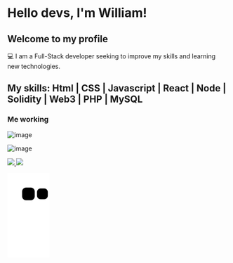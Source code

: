 # Hello devs, I'm William!
## Welcome to my profile

:computer: I am a Full-Stack developer seeking to improve my skills and learning new technologies.

## My skills: Html | CSS | Javascript | React | Node | Solidity | Web3 | PHP | MySQL 

### Me working
![image](https://user-images.githubusercontent.com/1161052/174464774-90512746-78a4-46b6-a34d-d44e37d1cff2.png)


![image](https://github-readme-stats.vercel.app/api/top-langs/?username=williambydeng&layout=compact&langs_count=7&theme=dracula)
<div>
<a href="https://github.com/williambydeng">
<img height="180em" src="https://github-readme-stats.vercel.app/api/top-langs/?username=williambydeng&layout=compact&langs_count=7&theme=dracula"/>
<img height="180em" src="https://github-readme-stats.vercel.app/api?username=williambydeng&show_icons=true&theme=dracula&include_all_commits=true&count_private=true"/>
</div>
  
  
  
![Snake animation](https://github.com/williambydeng/williambydeng/blob/output/github-contribution-grid-snake.svg)
